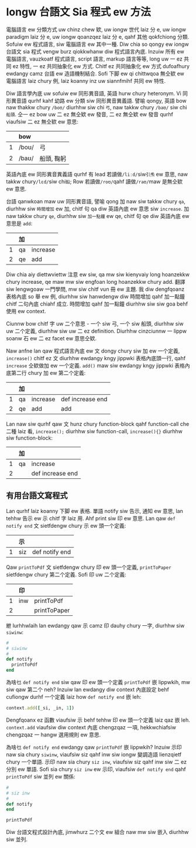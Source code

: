 # Iongw 台語文 Sia 程式 ew 方法

電腦語言 ew 分類方式 uw chinz chew 欵, uw iongw 世代 laiz 分 e, uw iongw paradigm laiz 分 e, uw iongw qoanzqez laiz 分 e, qahf 其他 qokfchiong 分類. Sofuiw ew 程式語言, siw 電腦語言 ew 其中一種. Diw chia so qongy ew iongw 台語文 sia 程式 vengw burz qiokkwhanw diw 程式語言內底. Inzuiw 所有 ew 電腦語言, vauzkoatf 程式語言, script 語言, markup 語言等等, long uw 一 ez 共同 ez 特性, 一 ez 共同抽象化 ew 方式. Chitf ez 共同抽象化 ew 方式 dufoafhury ewdangy camz 台語 ew 造語機制結合. Sofi 下脚 ew qi chittwqoa 無仝欵 ew 電腦語言 laiz chury 例, laiz koanny inz uw siannfmihf 共同 ew 特性.

Diw 語言學內底 uw sofuiw ew 同形異音語, 英語 hurw chury heteronym. Vi 同形異音語 qurhf kahf 幼路 ew 分類 siw 同形異音異義語. 譬喻 qongy, 英語 bow naw thakkw chury `/boʊ/` diurhhw siw chi `弓`, naw takkw chury `/baʊ/` siw chi `船頭`. 仝一 ez bow uw 二 ez 無仝欵 ew 發音, 二 ez 無仝欵 ew 發音 qurhf viaufsiw 二 ez 無仝欵 ew 意思:

| | bow | |
| :--- | :--- | :--- |
| 1 | /boʊ/ | 弓 |
| 2 | /baʊ/ | 船頭, 鞠躬 |

英語內底 ew 同形異音異義語 qurhf 有 lead 若讀做`/liːd/`siw`引𤆬` ew 意思, naw takkw chury`/lɛd/`siw chi`鉛`; Row 若讀做`/roʊ/`qahf 讀做`/raʊ/`maw 是無仝欵 ew 意思.

台語 qanwkoan maw uw 同形異音語, 譬喻 qong 加 naw siw takkw chury `qa`, diurhhw siw `時間增加` ew 加, chitf 句 qa diw 英語內底 ew 意思 siw `increase`. 加 naw takkw chury `qe`, diurhhw siw `加一點鐘` ew qe, chitf 句 qe diw 英語內底 ew 意思是 `add`:

| | 加 | |
| :--- | :--- | :--- |
| 1 | qa | increase |
| 2 | qe | add |

Diw chia aiy diettwviettw 注意 ew siw, qa mw siw kienyvaiy long hoanzekkw chury increase, qe maw mw siw engfoan long hoanzekkw chury add. 翻譯 siw lengwgoaw 一門學問, mw siw chitf vun 冊 ew 主題. 我 diw dengfqoanz 表格內底 so 舉 ew 例, diurhhw siw hanwdengw diw 時間增加 qahf 加一點鐘 chitf 二句內底 chiahf 成立. 時間增加 qahf 加一點鐘 diurhhw siw siw goa behf 使用 ew context.

Ciunnw bow chitf 字 uw 二个意思 - 一个 siw 弓, 一个 siw 船頭, diurhhw siw uw 二个定義, diurhhw siw uw 二 ez definition. Diurhhw cinzciunnw 一 lippw soanw 石 ew 二 ez facet ew 意思仝欵.

Naw anfne lan qaw 程式語言內底 ew 文 dongy chury siw 加 ew 一个定義, `increase()` chitf ez 文 diurhhw ewdangy kngy jippwki 表格內底頭一行, qahf `increase` 仝欵做加 ew 一个定義. `add()` maw siw ewdangy kngy jippwki 表格內底第二行 chury 加 ew 第二个定義:

| | 加 | | |
| :--- | :--- | :--- | :--- |
| 1 | qa | increase | def increase end |
| 2 | qe | add | add |

Lan naw siw qurhf qaw 文 hunz chury function-block qahf function-call che 二種 laiz 看, `increase();` diurhhw siw function-call, `increase(){}` diurhhw siw function-block:

| | 加 | |
| :--- | :--- | :--- |
| 1 | qa | increase |
| 2 | | def increase end |

## 有用台語文寫程式

Lan qurhf laiz koanny 下脚 ew 表格. 單語 notify siw 告示, 通知 ew 意思, lan tehhw 告示 ew 示 chitf 字 laiz 用. Ahf print siw 印 ew 意思. Lan qaw `def notify end` 文 sietfdengw chury 示 ew 頭一个定義:

| | 示 | |
| :--- | :--- | :--- |
| 1 | siz | def notify end |

Qaw `printToPdf` 文 sietfdengw chury 印 ew 頭一个定義, `printToPaper` sietfdengw chury 第二个定義. Sofi 印 uw 二个定義:

| | 印 | |
| :--- | :--- | :--- |
| 1 | inw | printToPdf |
| 2 | | printToPaper |

紲 lurhhwlaih lan ewdangy qaw 示 camz 印 dauhy chury 一字, diurhhw siw `siwinw`:

```ruby
#
# siwinw
#
def notify
  printToPdf
end
```

為啥乜 `def notify end` siw qaw 印 ew 頭一个定義 `printToPdf` 嵌 lippwkih, mw siw qaw 第二个 neh? Inzuiw lan ewdangy diw context 內底設定 behf cufiongw durhf 一个定義 laiz how `def notify end` 嵌 leh:

```ruby
context.add([_si, _in, 1])
```

Dengfqoanx ez 函數 viaufsiw 示 behf tehhw 印 ew 頭一个定義 laiz qaz 嵌 leh. `context.add` viaufsiw diw context 內底 chengzqaz 一項, hekkwchiafsiw chengzqaz 一 hangw 選用規則 ew 意思.

為啥乜 `def notify end` ewdangy qaw `printToPdf` 嵌 lippwkih? Inzuiw 示印 naw sia chury `siwinw`, viaufsiw siz qahf inw siw iongw 變調造語 lienzqietf chury 一个單語. 示印 naw sia chury `siz inw`, viaufsiw siz qahf inw siw 二 ez 分別 ew 單語. Sofi sia chury `siz inw` ew 示印, viaufsiw `def notify end` qahf `printToPdf` siw 並列 ew 關係:

```ruby
#
# siz inw
#
def notify
end

printToPdf
```

Diw 台語文程式設計內底, jimwhurz 二个文 ew 組合 naw mw siw 嵌入 diurhhw siw 並列.
